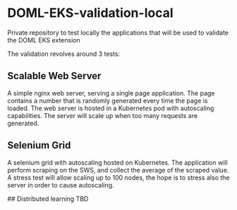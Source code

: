 # DOML-EKS-validation-local
Private repository to test locally the applications that will be used to validate the DOML EKS extension

The validation revolves around 3 tests:

## Scalable Web Server
A simple nginx web server, serving a single page application. The page contains a number that is randomly generated every time the page is loaded.
The web server is hosted in a Kubernetes pod with autoscaling capabilities. The server will scale up when too many requests are generated.

## Selenium Grid
A selenium grid with autoscaling hosted on Kubernetes. The application will perform scraping on the SWS, and collect the average of the scraped value. A stress test will allow scaling up to 100 nodes, the hope is to stress also the server in order to cause autoscaling.

## Distributed learning
TBD
